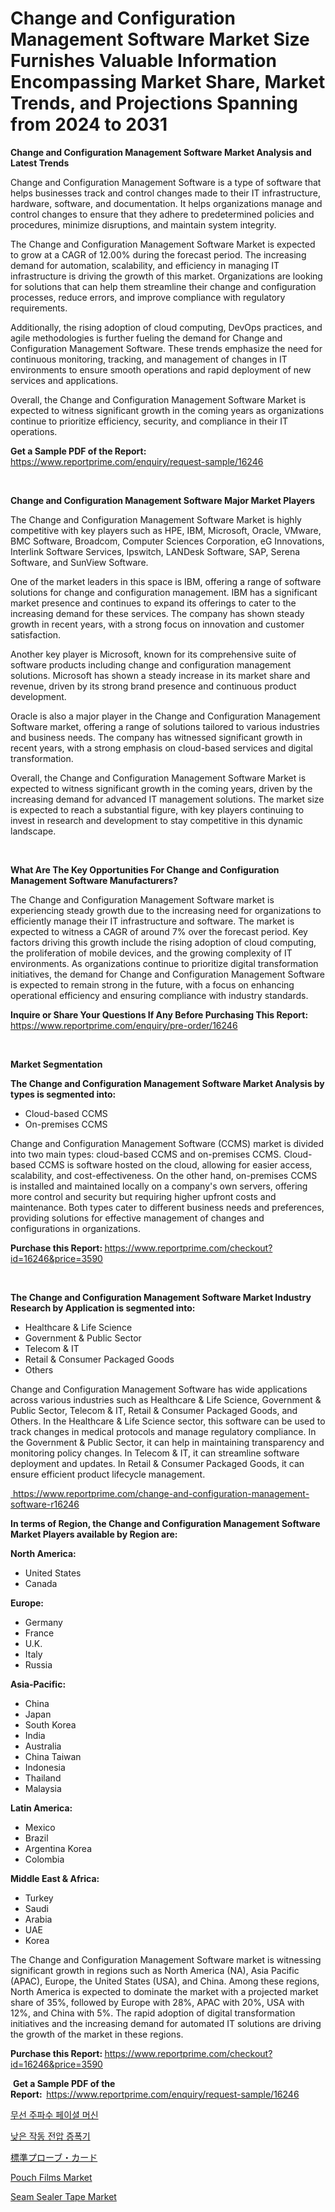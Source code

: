 <p><h1>Change and Configuration Management Software Market Size Furnishes Valuable Information Encompassing Market Share, Market Trends, and Projections Spanning from 2024 to 2031</h1></p><p><strong>Change and Configuration Management Software Market Analysis and Latest Trends</strong></p>
<p><p>Change and Configuration Management Software is a type of software that helps businesses track and control changes made to their IT infrastructure, hardware, software, and documentation. It helps organizations manage and control changes to ensure that they adhere to predetermined policies and procedures, minimize disruptions, and maintain system integrity.</p><p>The Change and Configuration Management Software Market is expected to grow at a CAGR of 12.00% during the forecast period. The increasing demand for automation, scalability, and efficiency in managing IT infrastructure is driving the growth of this market. Organizations are looking for solutions that can help them streamline their change and configuration processes, reduce errors, and improve compliance with regulatory requirements.</p><p>Additionally, the rising adoption of cloud computing, DevOps practices, and agile methodologies is further fueling the demand for Change and Configuration Management Software. These trends emphasize the need for continuous monitoring, tracking, and management of changes in IT environments to ensure smooth operations and rapid deployment of new services and applications.</p><p>Overall, the Change and Configuration Management Software Market is expected to witness significant growth in the coming years as organizations continue to prioritize efficiency, security, and compliance in their IT operations.</p></p>
<p><strong>Get a Sample PDF of the Report:&nbsp;</strong> <a href="https://www.reportprime.com/enquiry/request-sample/16246">https://www.reportprime.com/enquiry/request-sample/16246</a></p>
<p>&nbsp;</p>
<p><strong>Change and Configuration Management Software Major Market Players</strong></p>
<p><p>The Change and Configuration Management Software Market is highly competitive with key players such as HPE, IBM, Microsoft, Oracle, VMware, BMC Software, Broadcom, Computer Sciences Corporation, eG Innovations, Interlink Software Services, Ipswitch, LANDesk Software, SAP, Serena Software, and SunView Software.</p><p>One of the market leaders in this space is IBM, offering a range of software solutions for change and configuration management. IBM has a significant market presence and continues to expand its offerings to cater to the increasing demand for these services. The company has shown steady growth in recent years, with a strong focus on innovation and customer satisfaction.</p><p>Another key player is Microsoft, known for its comprehensive suite of software products including change and configuration management solutions. Microsoft has shown a steady increase in its market share and revenue, driven by its strong brand presence and continuous product development.</p><p>Oracle is also a major player in the Change and Configuration Management Software market, offering a range of solutions tailored to various industries and business needs. The company has witnessed significant growth in recent years, with a strong emphasis on cloud-based services and digital transformation.</p><p>Overall, the Change and Configuration Management Software Market is expected to witness significant growth in the coming years, driven by the increasing demand for advanced IT management solutions. The market size is expected to reach a substantial figure, with key players continuing to invest in research and development to stay competitive in this dynamic landscape.</p></p>
<p>&nbsp;</p>
<p><strong>What Are The Key Opportunities For Change and Configuration Management Software Manufacturers?</strong></p>
<p><p>The Change and Configuration Management Software market is experiencing steady growth due to the increasing need for organizations to efficiently manage their IT infrastructure and software. The market is expected to witness a CAGR of around 7% over the forecast period. Key factors driving this growth include the rising adoption of cloud computing, the proliferation of mobile devices, and the growing complexity of IT environments. As organizations continue to prioritize digital transformation initiatives, the demand for Change and Configuration Management Software is expected to remain strong in the future, with a focus on enhancing operational efficiency and ensuring compliance with industry standards.</p></p>
<p><strong>Inquire or Share Your Questions If Any Before Purchasing This Report:</strong> <a href="https://www.reportprime.com/enquiry/pre-order/16246">https://www.reportprime.com/enquiry/pre-order/16246</a></p>
<p>&nbsp;</p>
<p><strong>Market Segmentation</strong></p>
<p><strong>The Change and Configuration Management Software Market Analysis by types is segmented into:</strong></p>
<p><ul><li>Cloud-based CCMS</li><li>On-premises CCMS</li></ul></p>
<p><p>Change and Configuration Management Software (CCMS) market is divided into two main types: cloud-based CCMS and on-premises CCMS. Cloud-based CCMS is software hosted on the cloud, allowing for easier access, scalability, and cost-effectiveness. On the other hand, on-premises CCMS is installed and maintained locally on a company's own servers, offering more control and security but requiring higher upfront costs and maintenance. Both types cater to different business needs and preferences, providing solutions for effective management of changes and configurations in organizations.</p></p>
<p><strong>Purchase this Report:&nbsp;</strong><a href="https://www.reportprime.com/checkout?id=16246&price=3590">https://www.reportprime.com/checkout?id=16246&price=3590</a></p>
<p>&nbsp;</p>
<p><strong>The Change and Configuration Management Software Market Industry Research by Application is segmented into:</strong></p>
<p><ul><li>Healthcare & Life Science</li><li>Government & Public Sector</li><li>Telecom & IT</li><li>Retail & Consumer Packaged Goods</li><li>Others</li></ul></p>
<p><p>Change and Configuration Management Software has wide applications across various industries such as Healthcare & Life Science, Government & Public Sector, Telecom & IT, Retail & Consumer Packaged Goods, and Others. In the Healthcare & Life Science sector, this software can be used to track changes in medical protocols and manage regulatory compliance. In the Government & Public Sector, it can help in maintaining transparency and monitoring policy changes. In Telecom & IT, it can streamline software deployment and updates. In Retail & Consumer Packaged Goods, it can ensure efficient product lifecycle management.</p></p>
<p><a href="https://www.reportprime.com/change-and-configuration-management-software-r16246">&nbsp;https://www.reportprime.com/change-and-configuration-management-software-r16246</a></p>
<p><strong>In terms of Region, the Change and Configuration Management Software Market Players available by Region are:</strong></p>
<p>
    <p> <strong> North America: </strong>
        <ul>
            <li>United States</li>
            <li>Canada</li>
        </ul>
        </p> 
    <p> <strong> Europe: </strong>
        <ul>
            <li>Germany</li>
            <li>France</li>
            <li>U.K.</li>
            <li>Italy</li>
            <li>Russia</li>
        </ul>
        </p> 
    <p> <strong> Asia-Pacific: </strong>
        <ul>
            <li>China</li>
            <li>Japan</li>
            <li>South Korea</li>
            <li>India</li>
            <li>Australia</li>
            <li>China Taiwan</li>
            <li>Indonesia</li>
            <li>Thailand</li>
            <li>Malaysia</li>
        </ul>
        </p> 
    <p> <strong> Latin America: </strong>
        <ul>
            <li>Mexico</li>
            <li>Brazil</li>
            <li>Argentina Korea</li>
            <li>Colombia</li>
        </ul>
        </p> 
    <p> <strong> Middle East & Africa: </strong>
        <ul>
            <li>Turkey</li>
            <li>Saudi</li>
            <li>Arabia</li>
            <li>UAE</li>
            <li>Korea</li>
        </ul>
    </p>
    </p>
<p><p>The Change and Configuration Management Software market is witnessing significant growth in regions such as North America (NA), Asia Pacific (APAC), Europe, the United States (USA), and China. Among these regions, North America is expected to dominate the market with a projected market share of 35%, followed by Europe with 28%, APAC with 20%, USA with 12%, and China with 5%. The rapid adoption of digital transformation initiatives and the increasing demand for automated IT solutions are driving the growth of the market in these regions.</p></p>
<p><strong>Purchase this Report: </strong><a href="https://www.reportprime.com/checkout?id=16246&price=3590">https://www.reportprime.com/checkout?id=16246&price=3590</a></p>
<p>&nbsp;<strong>Get a Sample PDF of the Report:&nbsp;&nbsp;</strong><a href="https://www.reportprime.com/enquiry/request-sample/16246">https://www.reportprime.com/enquiry/request-sample/16246</a></p>
<p><strong></strong></p>
<p><p><a href="https://github.com/bvubpqd5241630/Market-Research-Report-List-3/blob/main/4885347123758.md">무선 주파수 페이셜 머신</a></p><p><a href="https://github.com/khytkeqagplkzqvh/Market-Research-Report-List-3/blob/main/1427391123759.md">낮은 작동 전압 증폭기</a></p><p><a href="https://github.com/DeonBoer2023/Market-Research-Report-List-2/blob/main/9504014122549.md">標準プローブ・カード</a></p><p><a href="https://github.com/eeenafisainka/Market-Research-Report-List-1/blob/main/pouch-films-market.md">Pouch Films Market</a></p><p><a href="https://github.com/liliskanaya73/Market-Research-Report-List-1/blob/main/seam-sealer-tape-market.md">Seam Sealer Tape Market</a></p></p>